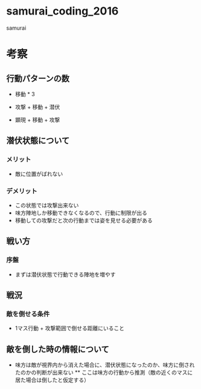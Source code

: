# samurai_coding_2016
samurai

# 考察

## 行動パターンの数

* 移動 * 3

* 攻撃 + 移動 + 潜伏

* 顕現 + 移動 + 攻撃

## 潜伏状態について

### メリット

* 敵に位置がばれない

### デメリット

* この状態では攻撃出来ない
* 味方陣地しか移動できなくなるので、行動に制限が出る
* 移動しての攻撃だと次の行動までは姿を見せる必要がある


## 戦い方

### 序盤

* まずは潜伏状態で行動できる陣地を増やす


## 戦況

### 敵を倒せる条件

* 1マス行動 + 攻撃範囲で倒せる距離にいること

## 敵を倒した時の情報について

* 味方は敵が視界内から消えた場合に、潜伏状態になったのか、味方に倒されたのかの判断が出来ない
** ここは味方の行動から推測（敵の近くのマスに居た場合は倒したと仮定する）

